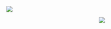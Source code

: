 <img src="https://Welcome-my-GitHub!/api?type=transparent&color=%23f8cbc5&height=300&section=header&text=capsule%20render&fontSize=90" />

<p align="center">
  <img src="https://i.pinimg.com/originals/70/37/d4/7037d478852af21357f038fac2d2e9f6.gif">
</p>

